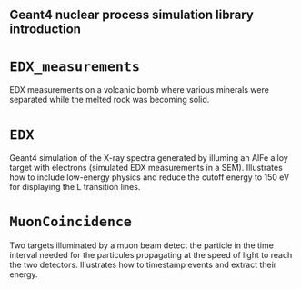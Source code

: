 ## Geant4 nuclear process simulation library introduction

# ``EDX_measurements``

EDX measurements on a volcanic bomb where various minerals were separated 
while the melted rock was becoming solid.

# ``EDX``

Geant4 simulation of the X-ray spectra generated by illuming an AlFe
alloy target with electrons (simulated EDX measurements in a SEM).
Illustrates how to include low-energy physics and reduce the cutoff
energy to 150 eV for displaying the L transition lines.

# ``MuonCoincidence``

Two targets illuminated by a muon beam detect the particle in the time
interval needed for the particules propagating at the speed of light
to reach the two detectors. Illustrates how to timestamp events and 
extract their energy.

